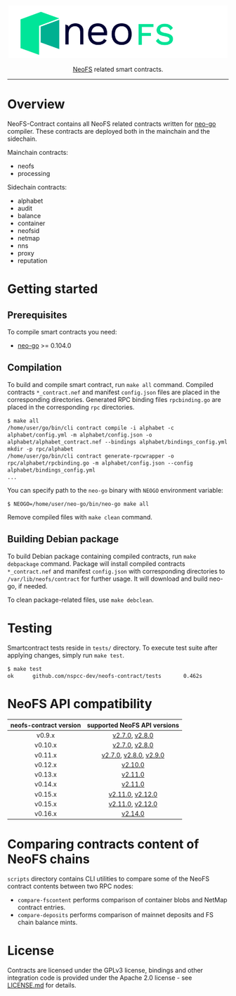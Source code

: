 <p align="center">
<img src="./.github/logo.svg" width="500px" alt="NeoFS">
</p>
<p align="center">
  <a href="https://fs.neo.org">NeoFS</a> related smart contracts.
</p>

---

# Overview

NeoFS-Contract contains all NeoFS related contracts written for
[neo-go](https://github.com/nspcc-dev/neo-go) compiler. These contracts
are deployed both in the mainchain and the sidechain.

Mainchain contracts:

- neofs
- processing

Sidechain contracts:

- alphabet
- audit
- balance
- container
- neofsid
- netmap
- nns
- proxy
- reputation

# Getting started 

## Prerequisites

To compile smart contracts you need:

-   [neo-go](https://github.com/nspcc-dev/neo-go) >= 0.104.0

## Compilation

To build and compile smart contract, run `make all` command. Compiled contracts
`*_contract.nef` and manifest `config.json` files are placed in the 
corresponding directories. Generated RPC binding files `rpcbinding.go` are
placed in the corresponding `rpc` directories.

```
$ make all
/home/user/go/bin/cli contract compile -i alphabet -c alphabet/config.yml -m alphabet/config.json -o alphabet/alphabet_contract.nef --bindings alphabet/bindings_config.yml
mkdir -p rpc/alphabet
/home/user/go/bin/cli contract generate-rpcwrapper -o rpc/alphabet/rpcbinding.go -m alphabet/config.json --config alphabet/bindings_config.yml
...
```

You can specify path to the `neo-go` binary with `NEOGO` environment variable:

```
$ NEOGO=/home/user/neo-go/bin/neo-go make all
```

Remove compiled files with `make clean` command.

## Building Debian package

To build Debian package containing compiled contracts, run `make debpackage`
command. Package will install compiled contracts `*_contract.nef` and manifest 
`config.json` with corresponding directories to `/var/lib/neofs/contract` for 
further usage.
It will download and build neo-go, if needed.

To clean package-related files, use `make debclean`.

# Testing
Smartcontract tests reside in `tests/` directory. To execute test suite
after applying changes, simply run `make test`.
```
$ make test
ok      github.com/nspcc-dev/neofs-contract/tests       0.462s
```

# NeoFS API compatibility

| neofs-contract version |                                                                                           supported NeoFS API versions                                                                                           |
|:----------------------:|:----------------------------------------------------------------------------------------------------------------------------------------------------------------------------------------------------------------:|
|         v0.9.x         |                                    [v2.7.0](https://github.com/nspcc-dev/neofs-api/releases/tag/v2.7.0), [v2.8.0](https://github.com/nspcc-dev/neofs-api/releases/tag/v2.8.0)                                    |
|        v0.10.x         |                                    [v2.7.0](https://github.com/nspcc-dev/neofs-api/releases/tag/v2.7.0), [v2.8.0](https://github.com/nspcc-dev/neofs-api/releases/tag/v2.8.0)                                    |
|        v0.11.x         | [v2.7.0](https://github.com/nspcc-dev/neofs-api/releases/tag/v2.7.0), [v2.8.0](https://github.com/nspcc-dev/neofs-api/releases/tag/v2.8.0), [v2.9.0](https://github.com/nspcc-dev/neofs-api/releases/tag/v2.9.0) |
|        v0.12.x         |                                                                      [v2.10.0](https://github.com/nspcc-dev/neofs-api/releases/tag/v2.10.0)                                                                      |
|        v0.13.x         |                                                                      [v2.11.0](https://github.com/nspcc-dev/neofs-api/releases/tag/v2.11.0)                                                                      |
|        v0.14.x         |                                                                      [v2.11.0](https://github.com/nspcc-dev/neofs-api/releases/tag/v2.11.0)                                                                      |
|        v0.15.x         |                                  [v2.11.0](https://github.com/nspcc-dev/neofs-api/releases/tag/v2.11.0), [v2.12.0](https://github.com/nspcc-dev/neofs-api/releases/tag/v2.12.0)                                  |
|        v0.15.x         |                                  [v2.11.0](https://github.com/nspcc-dev/neofs-api/releases/tag/v2.11.0), [v2.12.0](https://github.com/nspcc-dev/neofs-api/releases/tag/v2.12.0)                                  |
|        v0.16.x         |                                                                      [v2.14.0](https://github.com/nspcc-dev/neofs-api/releases/tag/v2.14.0)                       |        v0.17.x         |                                                                      [v2.14.0](https://github.com/nspcc-dev/neofs-api/releases/tag/v2.14.0)                                                                      |

# Comparing contracts content of NeoFS chains
`scripts` directory contains CLI utilities to compare some of the NeoFS contract
contents between two RPC nodes:
 * `compare-fscontent` performs comparison of container blobs and NetMap contract
   entries.
 * `compare-deposits` performs comparison of mainnet deposits and FS chain balance
   mints.

# License

Contracts are licensed under the GPLv3 license, bindings and other integration
code is provided under the Apache 2.0 license - see [LICENSE.md](LICENSE.md) for details.
